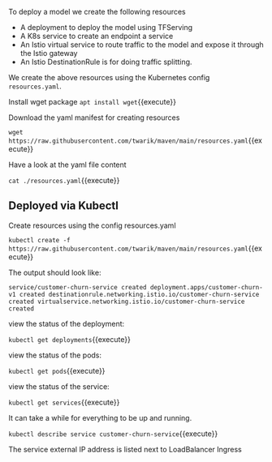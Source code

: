 To deploy a model we create the following resources
- A deployment to deploy the model using TFServing
- A K8s service to create an endpoint a service
- An Istio virtual service to route traffic to the model and expose it through the Istio gateway
- An Istio DestinationRule is for doing traffic splitting.

We create the above resources using the Kubernetes config `resources.yaml`.

Install wget package
`apt install wget`{{execute}}

Download the yaml manifest for creating resources

`wget https://raw.githubusercontent.com/twarik/maven/main/resources.yaml`{{execute}}

Have a look at the yaml file content

`cat ./resources.yaml`{{execute}}

<!-- Open the yaml file.

The yaml is:

`./resources.yaml`{{open}} -->

## Deployed via Kubectl

Create resources using the config resources.yaml

<!-- `microk8s kubectl create -f ./resources.yaml`{{execute}} -->
<!-- `kubectl create -f ./resources.yaml`{{execute}} -->
`kubectl create -f https://raw.githubusercontent.com/twarik/maven/main/resources.yaml`{{execute}}

The output should look like:

`service/customer-churn-service created
deployment.apps/customer-churn-v1 created
destinationrule.networking.istio.io/customer-churn-service created
virtualservice.networking.istio.io/customer-churn-service created`

view the status of the deployment:

`kubectl get deployments`{{execute}}

view the status of the pods:

`kubectl get pods`{{execute}}

view the status of the service:

`kubectl get services`{{execute}}

It can take a while for everything to be up and running.

`kubectl describe service customer-churn-service`{{execute}}

The service external IP address is listed next to LoadBalancer Ingress
